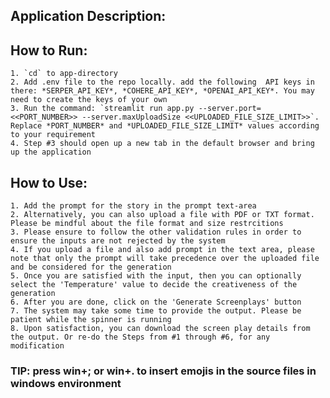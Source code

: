## Application Description:



## How to Run:
    1. `cd` to app-directory
    2. Add .env file to the repo locally. add the following  API keys in there: *SERPER_API_KEY*, *COHERE_API_KEY*, *OPENAI_API_KEY*. You may need to create the keys of your own
    3. Run the command: `streamlit run app.py --server.port=<<PORT_NUMBER>> --server.maxUploadSize <<UPLOADED_FILE_SIZE_LIMIT>>`. Replace *PORT_NUMBER* and *UPLOADED_FILE_SIZE_LIMIT* values according to your requirement
    4. Step #3 should open up a new tab in the default browser and bring up the application

## How to Use:
    1. Add the prompt for the story in the prompt text-area
    2. Alternatively, you can also upload a file with PDF or TXT format. Please be mindful about the file format and size restrcitions
    3. Please ensure to follow the other validation rules in order to ensure the inputs are not rejected by the system
    4. If you upload a file and also add prompt in the text area, please note that only the prompt will take precedence over the uploaded file and be considered for the generation
    5. Once you are satisfied with the input, then you can optionally select the 'Temperature' value to decide the creativeness of the generation
    6. After you are done, click on the 'Generate Screenplays' button
    7. The system may take some time to provide the output. Please be patient while the spinner is running
    8. Upon satisfaction, you can download the screen play details from the output. Or re-do the Steps from #1 through #6, for any modification

### TIP: press win+; or win+. to insert emojis in the source files in windows environment

